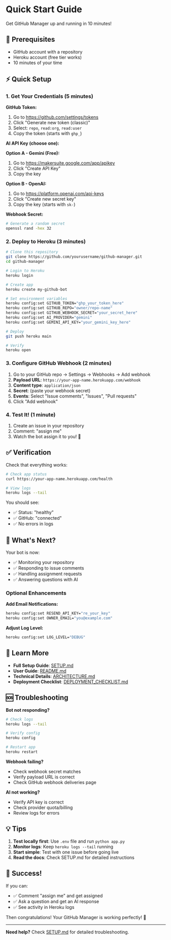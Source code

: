# Quick Start Guide

Get GitHub Manager up and running in 10 minutes!

## 🚀 Prerequisites

- GitHub account with a repository
- Heroku account (free tier works)
- 10 minutes of your time

## ⚡ Quick Setup

### 1. Get Your Credentials (5 minutes)

**GitHub Token:**
1. Go to https://github.com/settings/tokens
2. Click "Generate new token (classic)"
3. Select: `repo`, `read:org`, `read:user`
4. Copy the token (starts with `ghp_`)

**AI API Key (choose one):**

**Option A - Gemini (Free):**
1. Go to https://makersuite.google.com/app/apikey
2. Click "Create API Key"
3. Copy the key

**Option B - OpenAI:**
1. Go to https://platform.openai.com/api-keys
2. Click "Create new secret key"
3. Copy the key (starts with `sk-`)

**Webhook Secret:**
```bash
# Generate a random secret
openssl rand -hex 32
```

### 2. Deploy to Heroku (3 minutes)

```bash
# Clone this repository
git clone https://github.com/yourusername/github-manager.git
cd github-manager

# Login to Heroku
heroku login

# Create app
heroku create my-github-bot

# Set environment variables
heroku config:set GITHUB_TOKEN="ghp_your_token_here"
heroku config:set GITHUB_REPO="owner/repo-name"
heroku config:set GITHUB_WEBHOOK_SECRET="your_secret_here"
heroku config:set AI_PROVIDER="gemini"
heroku config:set GEMINI_API_KEY="your_gemini_key_here"

# Deploy
git push heroku main

# Verify
heroku open
```

### 3. Configure GitHub Webhook (2 minutes)

1. Go to your GitHub repo → Settings → Webhooks → Add webhook
2. **Payload URL**: `https://your-app-name.herokuapp.com/webhook`
3. **Content type**: `application/json`
4. **Secret**: (paste your webhook secret)
5. **Events**: Select "Issue comments", "Issues", "Pull requests"
6. Click "Add webhook"

### 4. Test It! (1 minute)

1. Create an issue in your repository
2. Comment: "assign me"
3. Watch the bot assign it to you! 🎉

## ✅ Verification

Check that everything works:

```bash
# Check app status
curl https://your-app-name.herokuapp.com/health

# View logs
heroku logs --tail
```

You should see:
- ✅ Status: "healthy"
- ✅ GitHub: "connected"
- ✅ No errors in logs

## 🎯 What's Next?

Your bot is now:
- ✅ Monitoring your repository
- ✅ Responding to issue comments
- ✅ Handling assignment requests
- ✅ Answering questions with AI

### Optional Enhancements

**Add Email Notifications:**
```bash
heroku config:set RESEND_API_KEY="re_your_key"
heroku config:set OWNER_EMAIL="you@example.com"
```

**Adjust Log Level:**
```bash
heroku config:set LOG_LEVEL="DEBUG"
```

## 📖 Learn More

- **Full Setup Guide**: [SETUP.md](SETUP.md)
- **User Guide**: [README.md](README.md)
- **Technical Details**: [ARCHITECTURE.md](ARCHITECTURE.md)
- **Deployment Checklist**: [DEPLOYMENT_CHECKLIST.md](DEPLOYMENT_CHECKLIST.md)

## 🆘 Troubleshooting

**Bot not responding?**
```bash
# Check logs
heroku logs --tail

# Verify config
heroku config

# Restart app
heroku restart
```

**Webhook failing?**
- Check webhook secret matches
- Verify payload URL is correct
- Check GitHub webhook deliveries page

**AI not working?**
- Verify API key is correct
- Check provider quota/billing
- Review logs for errors

## 💡 Tips

1. **Test locally first**: Use `.env` file and run `python app.py`
2. **Monitor logs**: Keep `heroku logs --tail` running
3. **Start simple**: Test with one issue before going live
4. **Read the docs**: Check SETUP.md for detailed instructions

## 🎉 Success!

If you can:
- ✅ Comment "assign me" and get assigned
- ✅ Ask a question and get an AI response
- ✅ See activity in Heroku logs

Then congratulations! Your GitHub Manager is working perfectly! 🚀

---

**Need help?** Check [SETUP.md](SETUP.md) for detailed troubleshooting.

